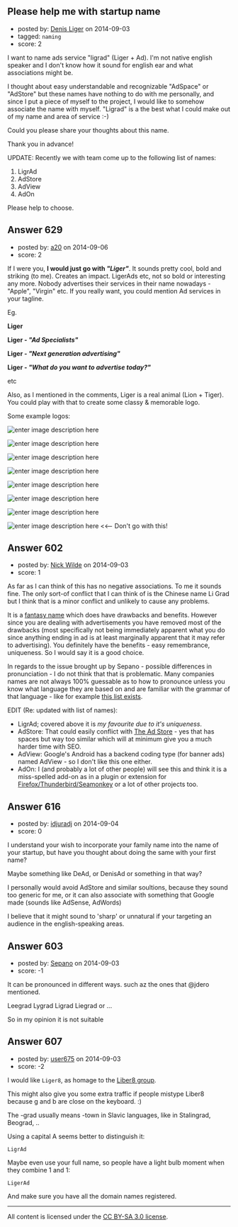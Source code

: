 ## Please help me with startup name

- posted by: [Denis Liger](https://stackexchange.com/users/1379301/denis-liger) on 2014-09-03
- tagged: `naming`
- score: 2

I want to name ads service "ligrad" (Liger + Ad). I'm not native english speaker and I don't know how it sound for english ear and what associations might be.

I thought about easy understandable and recognizable "AdSpace" or "AdStore" but these names have nothing to do with me personally, and since I put a piece of myself to the project, I would like to somehow associate the name with myself. "Ligrad" is a the best what I could make out of my name and area of service :-) 

Could you please share your thoughts about this name.

Thank you in advance!

UPDATE:
Recently we with team come up to the following list of names:

1. LigrAd
2. AdStore
3. AdView
4. AdOn

Please help to choose.



## Answer 629

- posted by: [a20](https://stackexchange.com/users/54595/a20) on 2014-09-06
- score: 2

<p>If I were you, <strong>I would just go with <em>"Liger"</em></strong>. It sounds pretty cool, bold and striking (to me). Creates an impact. LigerAds etc, not so bold or interesting any more. Nobody advertises their services in their name nowadays - "Apple", "Virgin" etc. If you really want, you could mention Ad services in your tagline.</p>

<p>Eg. </p>

<p><strong>Liger</strong></p>

<p><strong>Liger - <em>"Ad Specialists"</em></strong></p>

<p><strong>Liger - <em>"Next generation advertising"</em></strong></p>

<p><strong>Liger - <em>"What do you want to advertise today?"</em></strong></p>

<p>etc</p>

<p>Also, as I mentioned in the comments, Liger is a real animal (Lion + Tiger). You could play with that to create some classy &amp; memorable logo.</p>

<p>Some example logos:</p>

<p><img src="https://i.stack.imgur.com/GNsAj.png" alt="enter image description here"></p>

<p><img src="https://i.stack.imgur.com/sWw0y.png" alt="enter image description here"></p>

<p><img src="https://i.stack.imgur.com/GN1oT.png" alt="enter image description here"></p>

<p><img src="https://i.stack.imgur.com/oOLl8.gif" alt="enter image description here"></p>

<p><img src="https://i.stack.imgur.com/2Hwr4.jpg" alt="enter image description here"></p>

<p><img src="https://i.stack.imgur.com/Z459I.jpg" alt="enter image description here"></p>

<p><img src="https://i.stack.imgur.com/BWNN1.jpg" alt="enter image description here"></p>

<p><img src="https://i.stack.imgur.com/0Ackt.jpg" alt="enter image description here"> &lt;&lt;-- Don't go with this!</p>



## Answer 602

- posted by: [Nick Wilde](https://stackexchange.com/users/454046/nick-wilde) on 2014-09-03
- score: 1

<p>As far as I can think of this has no negative associations. To me it sounds fine. The only sort-of conflict that I can think of is the Chinese name Li Grad but I think that is a minor conflict and unlikely to cause any problems.</p>

<p>It is a <a href="https://startups.stackexchange.com/a/212/44">fantasy name</a> which does have drawbacks and benefits. However since you are dealing with advertisements you have removed most of the drawbacks (most specifically not being immediately apparent what you do since anything ending in ad is at least marginally apparent that it may refer to advertising). You definitely have the benefits - easy remembrance, uniqueness. So I would say it is a good choice.   </p>

<p>In regards to the issue brought up by Sepano - possible differences in pronunciation - I do not think that that is problematic. Many companies names are not always 100% guessable as to how to pronounce unless you know what language they are based on and are familiar with the grammar of that language - like for example <a href="http://www.watchtime.com/reference-center/watch-brand-pronunciation-guide/" rel="nofollow noreferrer">this list exists</a>.</p>

<p>EDIT (Re: updated with list of names): </p>

<ul>
<li>LigrAd; covered above it is <em>my favourite due to it's uniqueness</em>.</li>
<li>AdStore: That could easily conflict with <a href="http://www.adstore.com/" rel="nofollow noreferrer">The Ad Store</a> - yes that has spaces but way too similar which will at minimum give you a much harder time with SEO.</li>
<li>AdView: Google's Android has a backend coding type (for banner ads) named AdView - so I don't like this one either.</li>
<li>AdOn: I (and probably a lot of other people) will see this and think it is a miss-spelled add-on as in a plugin or extension for <a href="https://addons.mozilla.org/en-US/firefox/" rel="nofollow noreferrer">Firefox/Thunderbird/Seamonkey</a> or a lot of other projects too.</li>
</ul>



## Answer 616

- posted by: [idjuradj](https://stackexchange.com/users/1831929/idjuradj) on 2014-09-04
- score: 0

I understand your wish to incorporate your family name into the name of your startup, but have you thought about doing the same with your first name?

Maybe something like DeAd, or DenisAd or something in that way?

I personally would avoid AdStore and similar soultions, because they sound too generic for me, or it can also associate with something that Google made (sounds like AdSense, AdWords)

I believe that it might sound to 'sharp' or unnatural if your targeting an audience in the english-speaking areas.


## Answer 603

- posted by: [Sepano](https://stackexchange.com/users/1686334/sepano) on 2014-09-03
- score: -1

It can be pronounced in different ways. such az the ones that @jdero mentioned. 

Leegrad Lygrad Ligrad Liegrad or ...

So in my opinion it is not suitable 


## Answer 607

- posted by: [user675](https://stackexchange.com/users/4980122/user675) on 2014-09-03
- score: -2

I would like `Liger8`, as homage to the [Liber8 group](http://continuum.wikia.com/wiki/Liber8).

This might also give you some extra traffic if people mistype Liber8 because g and b are close on the keyboard. :)

The -grad usually means -town in Slavic languages, like in Stalingrad, Beograd, ..

Using a capital A seems better to distinguish it:

`LigrAd` 

Maybe even use your full name, so people have a light bulb moment when they combine 1 and 1:

`LigerAd`

And make sure you have all the domain names registered. 



---

All content is licensed under the [CC BY-SA 3.0 license](https://creativecommons.org/licenses/by-sa/3.0/).
